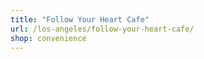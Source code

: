 ```yaml
---
title: "Follow Your Heart Cafe"
url: /los-angeles/follow-your-heart-cafe/
shop: convenience
---
```

